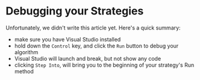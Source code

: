 # Debugging your Strategies

Unfortunately, we didn't write this article yet. Here's a quick summary:

* make sure you have Visual Studio installed
* hold down the `Control` key, and click the `Run` button to debug your algorithm
* Visual Studio will launch and break, but not show any code
* clicking `Step Into`, will bring you to the beginning of your strategy's Run method